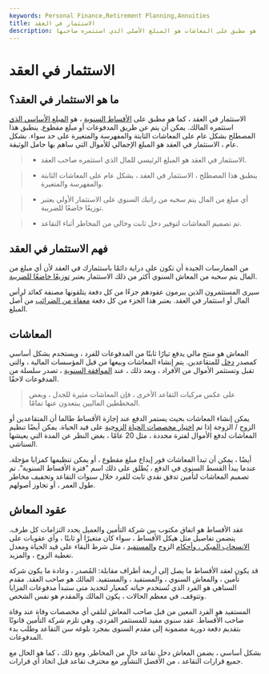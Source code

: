```yaml
---
keywords: Personal Finance,Retirement Planning,Annuities
title: الاستثمار في العقد
description: الاستثمار في العقد كما هو مطبق على المعاشات هو المبلغ الأصلي الذي استثمره صاحبها.
---
```


# الاستثمار في العقد
## ما هو الاستثمار في العقد؟

الاستثمار في العقد ، كما هو مطبق على [الأقساط السنوية](/annuity) ، هو [المبلغ الأساسي الذي](/principal) استثمره المالك. يمكن أن يتم عن طريق المدفوعات أو مبلغ مقطوع. ينطبق هذا المصطلح بشكل عام على المعاشات الثابتة والمفهرسة والمتغيرة على حد سواء. بشكل عام ، الاستثمار في العقد هو المبلغ الإجمالي للأموال التي ساهم بها حامل الوثيقة.

> - الاستثمار في العقد هو المبلغ الرئيسي للمال الذي استثمره صاحب العقد.

> - ينطبق هذا المصطلح ، الاستثمار في العقد ، بشكل عام على المعاشات الثابتة والمفهرسة والمتغيرة.

> - أي مبلغ من المال يتم سحبه من راتبك السنوي على الاستثمار الأولي يعتبر توزيعًا خاضعًا للضريبة.

> - تم تصميم المعاشات لتوفير دخل ثابت وخالي من المخاطر أثناء التقاعد.

>

>

## فهم الاستثمار في العقد

من الممارسات الجيدة أن تكون على دراية دائمًا باستثمارك في العقد لأن أي مبلغ من المال يتم سحبه من المعاش السنوي أكثر من ذلك الاستثمار يعتبر [توزيعًا خاضعًا للضريبة](/distribution).

سيرى المستثمرون الذين يبرمون عقودهم جزءًا من كل دفعة يتلقونها مصنفة كعائد لرأس المال أو استثمار في العقد. يعتبر هذا الجزء من كل دفعة [معفاة من الضرائب](/tax-free) من أصل المبلغ.

## المعاشات

المعاش هو منتج مالي يدفع تيارًا ثابتًا من المدفوعات للفرد ، ويستخدم بشكل أساسي كمصدر [دخل](/income) للمتقاعدين. يتم إنشاء المعاشات وبيعها من قبل المؤسسات المالية ، والتي تقبل وتستثمر الأموال من الأفراد ، وبعد ذلك ، عند [الموافقة السنوية](/annuitization) ، تصدر سلسلة من المدفوعات لاحقًا.

> على عكس مركبات التقاعد الأخرى ، فإن المعاشات مثيرة للجدل ، وبعض المخططين الماليين يبتعدون عنها تمامًا.

>

يمكن إنشاء المعاشات بحيث يستمر الدفع عند إجازة الأقساط طالما أن المتقاعدين أو الزوج / الزوجة إذا تم [اختيار مخصصات الحياة](/with-benefit-of-survivorship) [الزوجية](/with-benefit-of-survivorship) على قيد الحياة. يمكن أيضًا تنظيم المعاشات لدفع الأموال لفترة محددة ، مثل 20 عامًا ، بغض النظر عن المدة التي يعيشها السناشي.

أيضًا ، يمكن أن تبدأ المعاشات فور إيداع مبلغ مقطوع ، أو يمكن تنظيمها كمزايا مؤجلة. عندما يبدأ القسط السنوي في الدفع ، يُطلق على ذلك اسم "فترة الأقساط السنوية". تم تصميم المعاشات لتأمين تدفق نقدي ثابت للفرد خلال سنوات التقاعد وتخفيف مخاطر طول العمر ، أو تجاوز أصولهم.

## عقود المعاش

عقد الأقساط هو اتفاق مكتوب بين شركة التأمين والعميل يحدد التزامات كل طرف. يتضمن تفاصيل مثل هيكل الأقساط ، سواء كان متغيرًا أو ثابتًا ، وأي عقوبات على [الانسحاب المبكر ، وأحكام](/earlywithdrawal) الزوج [والمستفيد](/beneficiary) ، مثل شرط البقاء على قيد الحياة ومعدل تغطية الزوج ، والمزيد.

قد يكون لعقد الأقساط ما يصل إلى أربعة أطراف مقابلة: المُصدر ، وعادة ما يكون شركة تأمين ، والمعاش السنوي ، والمستفيد ، والمستفيد. المالك هو صاحب العقد. مقدم السناهي هو الفرد الذي تُستخدم حياته كمعيار لتحديد متى ستبدأ مدفوعات المزايا وتتوقف. في معظم الحالات ، يكون المالك والمقدم هو نفس الشخص.

المستفيد هو الفرد المعين من قبل صاحب المعاش لتلقي أي مخصصات وفاة عند وفاة صاحب الأقساط. عقد سنوي مفيد للمستثمر الفردي. وهي تلزم شركة التأمين قانونًا بتقديم دفعة دورية مضمونة إلى مقدم السنوى بمجرد بلوغه سن التقاعد وطلب بدء المدفوعات.

بشكل أساسي ، يضمن المعاش دخل تقاعد خالٍ من المخاطر. ومع ذلك ، كما هو الحال مع جميع قرارات التقاعد ، من الأفضل التشاور مع محترف تقاعد قبل اتخاذ أي قرارات.

